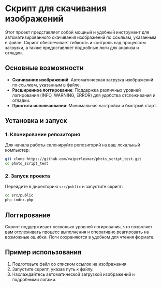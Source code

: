 
# Скрипт для скачивания изображений

Этот проект представляет собой мощный и удобный инструмент для автоматизированного скачивания изображений по ссылкам, указанным в файле. Скрипт обеспечивает гибкость и контроль над процессом загрузки, а также предоставляет подробные логи для анализа и отладки.

## Основные возможности

- **Скачивание изображений**: Автоматическая загрузка изображений по ссылкам, указанным в файле.
- **Расширенное логгирование**: Поддержка различных уровней логирования (INFO, WARNING, ERROR) для удобства отслеживания и отладки.
- **Простота использования**: Минимальная настройка и быстрый старт.

## Установка и запуск

### 1. Клонирование репозитория

Для начала работы склонируйте репозиторий на ваш локальный компьютер:

```bash
git clone https://github.com/vaiperlexmar/photo_script_test.git
cd photo_script_test
```

### 2. Запуск проекта

Перейдите в директорию `src/public` и запустите скрипт:

```bash
cd src/public
php index.php
```

## Логгирование

Скрипт поддерживает несколько уровней логирования, что позволяет вам отслеживать процесс выполнения и оперативно реагировать на возможные ошибки. Логи сохраняются в удобном для чтения формате.

## Пример использования

1. Подготовьте файл со списком ссылок на изображения.
2. Запустите скрипт, указав путь к файлу.
3. Наслаждайтесь автоматической загрузкой изображений и подробными логами.
